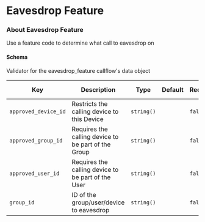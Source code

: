 # Eavesdrop Feature

### About Eavesdrop Feature

Use a feature code to determine what call to eavesdrop on

#### Schema

Validator for the eavesdrop_feature callflow's data object



Key | Description | Type | Default | Required | Support Level
--- | ----------- | ---- | ------- | -------- | -------------
`approved_device_id` | Restricts the calling device to this Device | `string()` |   | `false` |  
`approved_group_id` | Requires the calling device to be part of the Group | `string()` |   | `false` |  
`approved_user_id` | Requires the calling device to be part of the User | `string()` |   | `false` |  
`group_id` | ID of the group/user/device to eavesdrop | `string()` |   | `false` |  



